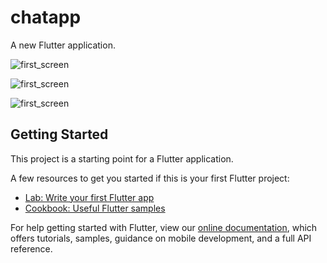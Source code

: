 # chatapp

A new Flutter application.

![first_screen](https://user-images.githubusercontent.com/9830376/82117408-5d511800-978d-11ea-917e-6a5246c09bb2.jpg)

![first_screen](https://user-images.githubusercontent.com/9830376/82117382-3266c400-978d-11ea-9fd3-1856f11a7e41.jpg)


![first_screen](https://user-images.githubusercontent.com/9830376/82117329-cc7a3c80-978c-11ea-8aaf-08da38c5c33d.jpg)




## Getting Started

This project is a starting point for a Flutter application.

A few resources to get you started if this is your first Flutter project:

- [Lab: Write your first Flutter app](https://flutter.dev/docs/get-started/codelab)
- [Cookbook: Useful Flutter samples](https://flutter.dev/docs/cookbook)

For help getting started with Flutter, view our
[online documentation](https://flutter.dev/docs), which offers tutorials,
samples, guidance on mobile development, and a full API reference.
